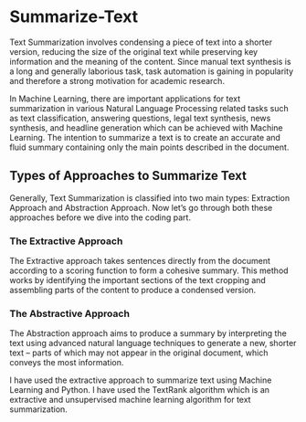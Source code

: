 # Summarize-Text


Text Summarization involves condensing a piece of text into a shorter version, reducing the size of the original text while preserving key information and the meaning of the content. Since manual text synthesis is a long and generally laborious task, task automation is gaining in popularity and therefore a strong motivation for academic research.

In Machine Learning, there are important applications for text summarization in various Natural Language Processing related tasks such as text classification, answering questions, legal text synthesis, news synthesis, and headline generation which can be achieved with Machine Learning. The intention to summarize a text is to create an accurate and fluid summary containing only the main points described in the document.

## Types of Approaches to Summarize Text
Generally, Text Summarization is classified into two main types: Extraction Approach and Abstraction Approach. Now let’s go through both these approaches before we dive into the coding part.

### The Extractive Approach
The Extractive approach takes sentences directly from the document according to a scoring function to form a cohesive summary. This method works by identifying the important sections of the text cropping and assembling parts of the content to produce a condensed version.

### The Abstractive Approach
The Abstraction approach aims to produce a summary by interpreting the text using advanced natural language techniques to generate a new, shorter text – parts of which may not appear in the original document, which conveys the most information.

I have used the extractive approach to summarize text using Machine Learning and Python. I have used the TextRank algorithm which is an extractive and unsupervised machine learning algorithm for text summarization.
